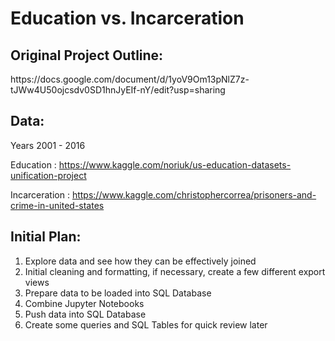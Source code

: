 <h1>Education vs. Incarceration</h1>

<h2>Original Project Outline:</h2> 
https://docs.google.com/document/d/1yoV9Om13pNlZ7z-tJWw4U50ojcsdv0SD1hnJyEIf-nY/edit?usp=sharing

<h2>Data:</h2> 

Years 2001 - 2016

  Education : https://www.kaggle.com/noriuk/us-education-datasets-unification-project

  Incarceration : https://www.kaggle.com/christophercorrea/prisoners-and-crime-in-united-states


<h2>Initial Plan:</h2> 

  1) Explore data and see how they can be effectively joined
  2) Initial cleaning and formatting, if necessary, create a few different export views
  3) Prepare data to be loaded into SQL Database
  4) Combine Jupyter Notebooks
  5) Push data into SQL Database
  6) Create some queries and SQL Tables for quick review later
